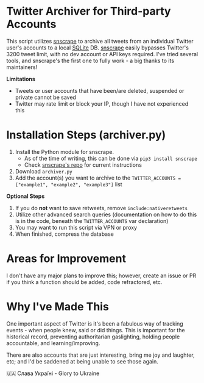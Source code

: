 # Twitter Archiver for Third-party Accounts
This script utilizes [snscrape](https://github.com/JustAnotherArchivist/snscrape) to archive all tweets from an individual Twitter user's accounts to a local [SQLite](https://www.sqlite.org/index.html) DB. [snscrape](https://github.com/JustAnotherArchivist/snscrape) easily bypasses Twitter's 3200 tweet limit, with no dev account or API keys required. I've tried several tools, and snscrape's the first one to fully work - a big thanks to its maintainers!

**Limitations**
* Tweets or user accounts that have been/are deleted, suspended or private cannot be saved
* Twitter may rate limit or block your IP, though I have not experienced this

# Installation Steps (archiver.py)
1. Install the Python module for snscrape. 
     - As of the time of writing, this can be done via `pip3 install snscrape`
     - Check [snscrape's repo](https://github.com/JustAnotherArchivist/snscrape) for current instructions
2. Download `archiver.py`
3. Add the account(s) you want to archive to the `TWITTER_ACCOUNTS = ["example1", "example2", "example3"]` list

**Optional Steps**
1. If you do **not** want to save retweets, remove `include:nativeretweets`
2. Utilize other advanced search queries (documentation on how to do this is in the code, beneath the `TWITTER_ACCOUNTS` var declaration)
3. You may want to run this script via VPN or proxy 
4. When finished, compress the database

# Areas for Improvement
I don't have any major plans to improve this; however, create an issue or PR if you think a function should be added, code refractored, etc. 

# Why I've Made This
One important aspect of Twitter is it's been a fabulous way of tracking events - when people knew, said or did things. This is important for the historical record, preventing authoritarian gaslighting, holding people accountable, and learning/improving. 

There are also accounts that are just interesting, bring me joy and laughter, etc; and I'd be saddened at being unable to see those again.  


🇺🇦 Слава Україні - Glory to Ukraine
